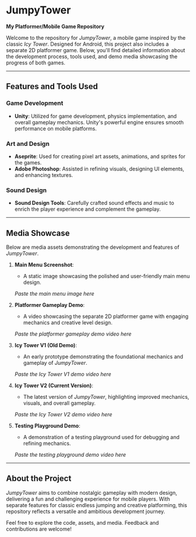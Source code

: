 # JumpyTower

**My Platformer/Mobile Game Repository**

Welcome to the repository for *JumpyTower*, a mobile game inspired by the classic *Icy Tower*. Designed for Android, this project also includes a separate 2D platformer game. Below, you'll find detailed information about the development process, tools used, and demo media showcasing the progress of both games.

---

## Features and Tools Used

### Game Development
- **Unity**: Utilized for game development, physics implementation, and overall gameplay mechanics. Unity's powerful engine ensures smooth performance on mobile platforms.

### Art and Design
- **Aseprite**: Used for creating pixel art assets, animations, and sprites for the games.
- **Adobe Photoshop**: Assisted in refining visuals, designing UI elements, and enhancing textures.

### Sound Design
- **Sound Design Tools**: Carefully crafted sound effects and music to enrich the player experience and complement the gameplay.

---

## Media Showcase

Below are media assets demonstrating the development and features of *JumpyTower*.

1. **Main Menu Screenshot**:
   - A static image showcasing the polished and user-friendly main menu design.

   *Paste the main menu image here*

2. **Platformer Gameplay Demo**:
   - A video showcasing the separate 2D platformer game with engaging mechanics and creative level design.

   *Paste the platformer gameplay demo video here*

3. **Icy Tower V1 (Old Demo)**:
   - An early prototype demonstrating the foundational mechanics and gameplay of *JumpyTower*.

   *Paste the Icy Tower V1 demo video here*

4. **Icy Tower V2 (Current Version)**:
   - The latest version of *JumpyTower*, highlighting improved mechanics, visuals, and overall gameplay.

   *Paste the Icy Tower V2 demo video here*

5. **Testing Playground Demo**:
   - A demonstration of a testing playground used for debugging and refining mechanics.

   *Paste the testing playground demo video here*

---

## About the Project

*JumpyTower* aims to combine nostalgic gameplay with modern design, delivering a fun and challenging experience for mobile players. With separate features for classic endless jumping and creative platforming, this repository reflects a versatile and ambitious development journey.

Feel free to explore the code, assets, and media. Feedback and contributions are welcome!
